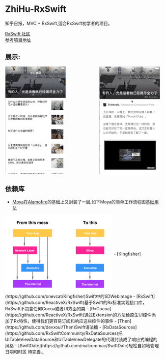 # ZhiHu-RxSwift
知乎日报，MVC + RxSwift,适合RxSwift初学者的项目。  
 
[RxSwift 社区](https://github.com/RxSwiftCommunity?language=swift&page=2&q=&type=&utf8=%E2%9C%93)  
[参考项目地址](https://github.com/kLike/ZhiHu-RxSwift)  
## 展示: 
<img src="./picture/menuShow.gif" width="197" hegiht="350" align=right/>
<img src="./picture/newsChange.gif" width="197" hegiht="350" align=right />
 
## 依赖库
- [Moya](https://github.com/Moya/Moya)在[Alamofire](https://github.com/Alamofire/Alamofire)的基础上又封装了一层,如下Moya的简单工作流程图[基础用法](http://www.cocoachina.com/ios/20180307/22493.html)
<img src="./picture/moya.png" width="350" hegiht="250.35" align=center />
- [Kingfisher](https://github.com/onevcat/Kingfisher)Swift中的SDWebImage
- [RxSwift](https://github.com/ReactiveX/RxSwift)基于Swift的Rx标准实现接口库，RxSwift不包含任何Cocoa或者UI方面的类  
- [RxCocoa](https://github.com/ReactiveX/RxSwift)通过Extension的方法给原生UI控件添加了Rx特性，使得我们更容易订阅和响应这些控件的事件
- [Then](https://github.com/devxoul/Then)Swift语法糖
- [RxDataSources](https://github.com/RxSwiftCommunity/RxDataSources)把UITableViewDataSource和UITableViewDelegate的代理封装成了响应式编程的风格
- [SwiftDate](https://github.com/malcommac/SwiftDate)轻松自如地管理日期和时区  
待完善...